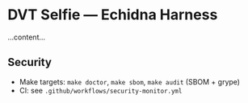 # DVT Selfie — Echidna Harness
...content...
## Security
- Make targets: `make doctor`, `make sbom`, `make audit` (SBOM + grype)
- CI: see `.github/workflows/security-monitor.yml`

